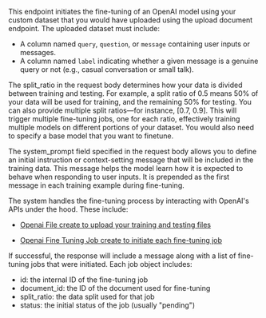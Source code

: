This endpoint initiates the fine-tuning of an OpenAI model using your custom dataset that you would have uploaded using the upload document endpoint. The uploaded dataset must include:

- A column named `query`, `question`, or `message` containing user inputs or messages.
- A column named `label` indicating whether a given message is a genuine query or not (e.g., casual conversation or small talk).

The split_ratio in the request body determines how your data is divided between training and testing. For example, a split ratio of 0.5 means 50% of your data will be used for training, and the remaining 50% for testing. You can also provide multiple split ratios—for instance, [0.7, 0.9]. This will trigger multiple fine-tuning jobs, one for each ratio, effectively training multiple models on different portions of your dataset. You would also need to specify a base model that you want to finetune.

The system_prompt field specified in the request body allows you to define an initial instruction or context-setting message that will be included in the training data. This message helps the model learn how it is expected to behave when responding to user inputs. It is prepended as the first message in each training example during fine-tuning.

The system handles the fine-tuning process by interacting with OpenAI's APIs under the hood. These include:

- [Openai File create to upload your training and testing files](https://platform.openai.com/docs/api-reference/files/create)

- [Openai Fine Tuning Job create to initiate each fine-tuning job](https://platform.openai.com/docs/api-reference/fine_tuning/create)

If successful, the response will include a message along with a list of fine-tuning jobs that were initiated. Each job object includes:

- id: the internal ID of the fine-tuning job
- document_id: the ID of the document used for fine-tuning
- split_ratio: the data split used for that job
- status: the initial status of the job (usually "pending")
